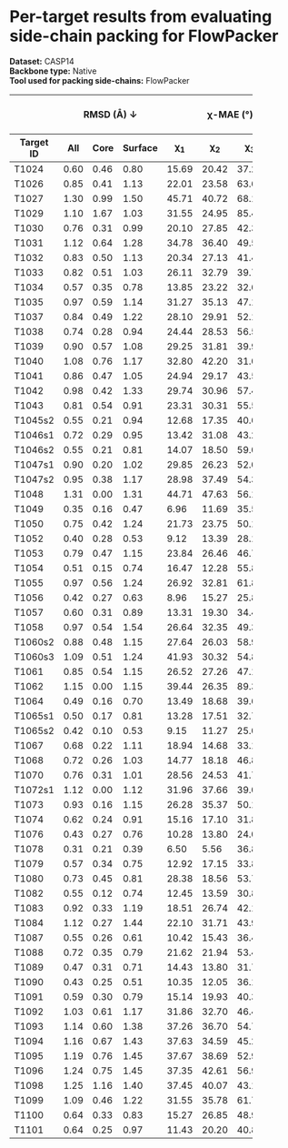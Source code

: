 # Per-target results from evaluating side-chain packing for FlowPacker

**Dataset:** CASP14  
**Backbone type:** Native  
**Tool used for packing side-chains:** FlowPacker  
<table style="width:85%;">
  <thead>
    <tr>
      <th></th>
      <th colspan="3"><strong>RMSD (Å) ↓</strong></th>
      <th colspan="4"><strong>&chi;-MAE (°) ↓</strong></th>
      <th><strong>RR (%) ↑</strong></th>
      <th colspan="3"><strong>Steric Clashes (#) ↓</strong></th>
    </tr>
    <tr>
      <th><strong>Target ID</strong></th>
      <th><strong>All</strong></th>
      <th><strong>Core</strong></th>
      <th><strong>Surface</strong></th>
      <th>&chi;<sub>1</sub></th>
      <th>&chi;<sub>2</sub></th>
      <th>&chi;<sub>3</sub></th>
      <th>&chi;<sub>4</sub></th>
      <th>&chi;<sub>1-4</sub></th>
      <th>100%</th>
      <th>90%</th>
      <th>80%</th>
    </tr>
  </thead>
  <tbody>
    <tr>
      <td>T1024</td>
      <td>0.60</td>
      <td>0.46</td>
      <td>0.80</td>
      <td>15.69</td>
      <td>20.42</td>
      <td>37.27</td>
      <td>48.48</td>
      <td>66.3</td>
      <td>138.0</td>
      <td>21.0</td>
      <td>4.0</td>
    </tr>
    <tr>
      <td>T1026</td>
      <td>0.85</td>
      <td>0.41</td>
      <td>1.13</td>
      <td>22.01</td>
      <td>23.58</td>
      <td>63.67</td>
      <td>96.36</td>
      <td>53.5</td>
      <td>69.0</td>
      <td>10.0</td>
      <td>2.0</td>
    </tr>
    <tr>
      <td>T1027</td>
      <td>1.30</td>
      <td>0.99</td>
      <td>1.50</td>
      <td>45.71</td>
      <td>40.72</td>
      <td>68.13</td>
      <td>52.70</td>
      <td>31.2</td>
      <td>156.0</td>
      <td>50.0</td>
      <td>20.0</td>
    </tr>
    <tr>
      <td>T1029</td>
      <td>1.10</td>
      <td>1.67</td>
      <td>1.03</td>
      <td>31.55</td>
      <td>24.95</td>
      <td>85.41</td>
      <td>37.95</td>
      <td>44.4</td>
      <td>63.0</td>
      <td>9.0</td>
      <td>2.0</td>
    </tr>
    <tr>
      <td>T1030</td>
      <td>0.76</td>
      <td>0.31</td>
      <td>0.99</td>
      <td>20.10</td>
      <td>27.85</td>
      <td>42.34</td>
      <td>54.96</td>
      <td>52.9</td>
      <td>57.0</td>
      <td>7.0</td>
      <td>1.0</td>
    </tr>
    <tr>
      <td>T1031</td>
      <td>1.12</td>
      <td>0.64</td>
      <td>1.28</td>
      <td>34.78</td>
      <td>36.40</td>
      <td>49.52</td>
      <td>29.47</td>
      <td>34.5</td>
      <td>57.0</td>
      <td>12.0</td>
      <td>1.0</td>
    </tr>
    <tr>
      <td>T1032</td>
      <td>0.83</td>
      <td>0.50</td>
      <td>1.13</td>
      <td>20.34</td>
      <td>27.13</td>
      <td>41.43</td>
      <td>58.90</td>
      <td>56.5</td>
      <td>89.0</td>
      <td>25.0</td>
      <td>10.0</td>
    </tr>
    <tr>
      <td>T1033</td>
      <td>0.82</td>
      <td>0.51</td>
      <td>1.03</td>
      <td>26.11</td>
      <td>32.79</td>
      <td>39.73</td>
      <td>46.67</td>
      <td>44.7</td>
      <td>26.0</td>
      <td>2.0</td>
      <td>0.0</td>
    </tr>
    <tr>
      <td>T1034</td>
      <td>0.57</td>
      <td>0.35</td>
      <td>0.78</td>
      <td>13.85</td>
      <td>23.22</td>
      <td>32.65</td>
      <td>71.25</td>
      <td>63.1</td>
      <td>51.0</td>
      <td>4.0</td>
      <td>0.0</td>
    </tr>
    <tr>
      <td>T1035</td>
      <td>0.97</td>
      <td>0.59</td>
      <td>1.14</td>
      <td>31.27</td>
      <td>35.13</td>
      <td>47.17</td>
      <td>49.04</td>
      <td>40.0</td>
      <td>19.0</td>
      <td>3.0</td>
      <td>1.0</td>
    </tr>
    <tr>
      <td>T1037</td>
      <td>0.84</td>
      <td>0.49</td>
      <td>1.22</td>
      <td>28.10</td>
      <td>29.91</td>
      <td>52.19</td>
      <td>43.54</td>
      <td>45.6</td>
      <td>169.0</td>
      <td>27.0</td>
      <td>3.0</td>
    </tr>
    <tr>
      <td>T1038</td>
      <td>0.74</td>
      <td>0.28</td>
      <td>0.94</td>
      <td>24.44</td>
      <td>28.53</td>
      <td>56.58</td>
      <td>59.91</td>
      <td>58.0</td>
      <td>66.0</td>
      <td>11.0</td>
      <td>0.0</td>
    </tr>
    <tr>
      <td>T1039</td>
      <td>0.90</td>
      <td>0.57</td>
      <td>1.08</td>
      <td>29.25</td>
      <td>31.81</td>
      <td>39.96</td>
      <td>36.55</td>
      <td>43.0</td>
      <td>75.0</td>
      <td>14.0</td>
      <td>5.0</td>
    </tr>
    <tr>
      <td>T1040</td>
      <td>1.08</td>
      <td>0.76</td>
      <td>1.17</td>
      <td>32.80</td>
      <td>42.20</td>
      <td>31.07</td>
      <td>82.64</td>
      <td>34.5</td>
      <td>33.0</td>
      <td>3.0</td>
      <td>0.0</td>
    </tr>
    <tr>
      <td>T1041</td>
      <td>0.86</td>
      <td>0.47</td>
      <td>1.05</td>
      <td>24.94</td>
      <td>29.17</td>
      <td>43.52</td>
      <td>55.31</td>
      <td>48.8</td>
      <td>113.0</td>
      <td>17.0</td>
      <td>0.0</td>
    </tr>
    <tr>
      <td>T1042</td>
      <td>0.98</td>
      <td>0.42</td>
      <td>1.33</td>
      <td>29.74</td>
      <td>30.96</td>
      <td>57.40</td>
      <td>41.92</td>
      <td>44.1</td>
      <td>90.0</td>
      <td>8.0</td>
      <td>0.0</td>
    </tr>
    <tr>
      <td>T1043</td>
      <td>0.81</td>
      <td>0.54</td>
      <td>0.91</td>
      <td>23.31</td>
      <td>30.31</td>
      <td>55.59</td>
      <td>50.32</td>
      <td>44.4</td>
      <td>58.0</td>
      <td>7.0</td>
      <td>1.0</td>
    </tr>
    <tr>
      <td>T1045s2</td>
      <td>0.55</td>
      <td>0.21</td>
      <td>0.94</td>
      <td>12.68</td>
      <td>17.35</td>
      <td>40.66</td>
      <td>52.73</td>
      <td>68.9</td>
      <td>48.0</td>
      <td>3.0</td>
      <td>2.0</td>
    </tr>
    <tr>
      <td>T1046s1</td>
      <td>0.72</td>
      <td>0.29</td>
      <td>0.95</td>
      <td>13.42</td>
      <td>31.08</td>
      <td>43.27</td>
      <td>33.98</td>
      <td>70.1</td>
      <td>17.0</td>
      <td>3.0</td>
      <td>0.0</td>
    </tr>
    <tr>
      <td>T1046s2</td>
      <td>0.55</td>
      <td>0.21</td>
      <td>0.81</td>
      <td>14.07</td>
      <td>18.50</td>
      <td>59.06</td>
      <td>42.72</td>
      <td>74.4</td>
      <td>40.0</td>
      <td>9.0</td>
      <td>0.0</td>
    </tr>
    <tr>
      <td>T1047s1</td>
      <td>0.90</td>
      <td>0.20</td>
      <td>1.02</td>
      <td>29.85</td>
      <td>26.23</td>
      <td>52.04</td>
      <td>67.47</td>
      <td>52.6</td>
      <td>78.0</td>
      <td>8.0</td>
      <td>3.0</td>
    </tr>
    <tr>
      <td>T1047s2</td>
      <td>0.95</td>
      <td>0.38</td>
      <td>1.17</td>
      <td>28.98</td>
      <td>37.49</td>
      <td>54.33</td>
      <td>100.07</td>
      <td>47.8</td>
      <td>84.0</td>
      <td>15.0</td>
      <td>1.0</td>
    </tr>
    <tr>
      <td>T1048</td>
      <td>1.31</td>
      <td>0.00</td>
      <td>1.31</td>
      <td>44.71</td>
      <td>47.63</td>
      <td>56.14</td>
      <td>71.83</td>
      <td>21.3</td>
      <td>6.0</td>
      <td>1.0</td>
      <td>0.0</td>
    </tr>
    <tr>
      <td>T1049</td>
      <td>0.35</td>
      <td>0.16</td>
      <td>0.47</td>
      <td>6.96</td>
      <td>11.69</td>
      <td>35.55</td>
      <td>64.33</td>
      <td>83.6</td>
      <td>34.0</td>
      <td>6.0</td>
      <td>0.0</td>
    </tr>
    <tr>
      <td>T1050</td>
      <td>0.75</td>
      <td>0.42</td>
      <td>1.24</td>
      <td>21.73</td>
      <td>23.75</td>
      <td>50.15</td>
      <td>45.33</td>
      <td>62.3</td>
      <td>294.0</td>
      <td>58.0</td>
      <td>13.0</td>
    </tr>
    <tr>
      <td>T1052</td>
      <td>0.40</td>
      <td>0.28</td>
      <td>0.53</td>
      <td>9.12</td>
      <td>13.39</td>
      <td>28.10</td>
      <td>50.97</td>
      <td>83.3</td>
      <td>254.0</td>
      <td>32.0</td>
      <td>2.0</td>
    </tr>
    <tr>
      <td>T1053</td>
      <td>0.79</td>
      <td>0.47</td>
      <td>1.15</td>
      <td>23.84</td>
      <td>26.46</td>
      <td>46.78</td>
      <td>56.13</td>
      <td>51.9</td>
      <td>222.0</td>
      <td>51.0</td>
      <td>7.0</td>
    </tr>
    <tr>
      <td>T1054</td>
      <td>0.51</td>
      <td>0.15</td>
      <td>0.74</td>
      <td>16.47</td>
      <td>12.28</td>
      <td>55.82</td>
      <td>48.53</td>
      <td>74.6</td>
      <td>26.0</td>
      <td>3.0</td>
      <td>0.0</td>
    </tr>
    <tr>
      <td>T1055</td>
      <td>0.97</td>
      <td>0.56</td>
      <td>1.24</td>
      <td>26.92</td>
      <td>32.81</td>
      <td>61.81</td>
      <td>73.22</td>
      <td>44.2</td>
      <td>102.0</td>
      <td>15.0</td>
      <td>5.0</td>
    </tr>
    <tr>
      <td>T1056</td>
      <td>0.42</td>
      <td>0.27</td>
      <td>0.63</td>
      <td>8.96</td>
      <td>15.27</td>
      <td>25.85</td>
      <td>55.51</td>
      <td>74.3</td>
      <td>51.0</td>
      <td>8.0</td>
      <td>0.0</td>
    </tr>
    <tr>
      <td>T1057</td>
      <td>0.60</td>
      <td>0.31</td>
      <td>0.89</td>
      <td>13.31</td>
      <td>19.30</td>
      <td>34.41</td>
      <td>51.41</td>
      <td>66.7</td>
      <td>93.0</td>
      <td>21.0</td>
      <td>4.0</td>
    </tr>
    <tr>
      <td>T1058</td>
      <td>0.97</td>
      <td>0.54</td>
      <td>1.54</td>
      <td>26.64</td>
      <td>32.35</td>
      <td>49.32</td>
      <td>32.77</td>
      <td>54.3</td>
      <td>171.0</td>
      <td>26.0</td>
      <td>5.0</td>
    </tr>
    <tr>
      <td>T1060s2</td>
      <td>0.88</td>
      <td>0.48</td>
      <td>1.15</td>
      <td>27.64</td>
      <td>26.03</td>
      <td>58.99</td>
      <td>60.17</td>
      <td>54.4</td>
      <td>155.0</td>
      <td>33.0</td>
      <td>11.0</td>
    </tr>
    <tr>
      <td>T1060s3</td>
      <td>1.09</td>
      <td>0.51</td>
      <td>1.24</td>
      <td>41.93</td>
      <td>30.32</td>
      <td>54.81</td>
      <td>62.22</td>
      <td>44.3</td>
      <td>45.0</td>
      <td>10.0</td>
      <td>2.0</td>
    </tr>
    <tr>
      <td>T1061</td>
      <td>0.85</td>
      <td>0.54</td>
      <td>1.15</td>
      <td>26.52</td>
      <td>27.26</td>
      <td>47.11</td>
      <td>54.08</td>
      <td>51.9</td>
      <td>332.0</td>
      <td>49.0</td>
      <td>8.0</td>
    </tr>
    <tr>
      <td>T1062</td>
      <td>1.15</td>
      <td>0.00</td>
      <td>1.15</td>
      <td>39.44</td>
      <td>26.35</td>
      <td>89.35</td>
      <td>74.76</td>
      <td>39.3</td>
      <td>2.0</td>
      <td>0.0</td>
      <td>0.0</td>
    </tr>
    <tr>
      <td>T1064</td>
      <td>0.49</td>
      <td>0.16</td>
      <td>0.70</td>
      <td>13.49</td>
      <td>18.68</td>
      <td>39.64</td>
      <td>31.73</td>
      <td>79.1</td>
      <td>41.0</td>
      <td>8.0</td>
      <td>0.0</td>
    </tr>
    <tr>
      <td>T1065s1</td>
      <td>0.50</td>
      <td>0.17</td>
      <td>0.81</td>
      <td>13.28</td>
      <td>17.51</td>
      <td>32.73</td>
      <td>39.07</td>
      <td>76.3</td>
      <td>23.0</td>
      <td>4.0</td>
      <td>1.0</td>
    </tr>
    <tr>
      <td>T1065s2</td>
      <td>0.42</td>
      <td>0.10</td>
      <td>0.53</td>
      <td>9.15</td>
      <td>11.27</td>
      <td>25.08</td>
      <td>45.35</td>
      <td>79.8</td>
      <td>27.0</td>
      <td>5.0</td>
      <td>1.0</td>
    </tr>
    <tr>
      <td>T1067</td>
      <td>0.68</td>
      <td>0.22</td>
      <td>1.11</td>
      <td>18.94</td>
      <td>14.68</td>
      <td>33.13</td>
      <td>52.64</td>
      <td>70.4</td>
      <td>70.0</td>
      <td>9.0</td>
      <td>2.0</td>
    </tr>
    <tr>
      <td>T1068</td>
      <td>0.72</td>
      <td>0.26</td>
      <td>1.03</td>
      <td>14.77</td>
      <td>18.18</td>
      <td>46.89</td>
      <td>53.10</td>
      <td>70.5</td>
      <td>57.0</td>
      <td>3.0</td>
      <td>1.0</td>
    </tr>
    <tr>
      <td>T1070</td>
      <td>0.76</td>
      <td>0.31</td>
      <td>1.01</td>
      <td>28.56</td>
      <td>24.53</td>
      <td>41.78</td>
      <td>28.37</td>
      <td>57.2</td>
      <td>90.0</td>
      <td>15.0</td>
      <td>0.0</td>
    </tr>
    <tr>
      <td>T1072s1</td>
      <td>1.12</td>
      <td>0.00</td>
      <td>1.12</td>
      <td>31.96</td>
      <td>37.66</td>
      <td>39.04</td>
      <td>50.79</td>
      <td>42.2</td>
      <td>7.0</td>
      <td>1.0</td>
      <td>0.0</td>
    </tr>
    <tr>
      <td>T1073</td>
      <td>0.93</td>
      <td>0.16</td>
      <td>1.15</td>
      <td>26.28</td>
      <td>35.37</td>
      <td>50.15</td>
      <td>56.72</td>
      <td>46.2</td>
      <td>11.0</td>
      <td>0.0</td>
      <td>0.0</td>
    </tr>
    <tr>
      <td>T1074</td>
      <td>0.62</td>
      <td>0.24</td>
      <td>0.91</td>
      <td>15.16</td>
      <td>17.10</td>
      <td>31.84</td>
      <td>47.11</td>
      <td>67.6</td>
      <td>51.0</td>
      <td>8.0</td>
      <td>1.0</td>
    </tr>
    <tr>
      <td>T1076</td>
      <td>0.43</td>
      <td>0.27</td>
      <td>0.76</td>
      <td>10.28</td>
      <td>13.80</td>
      <td>24.00</td>
      <td>48.06</td>
      <td>80.2</td>
      <td>118.0</td>
      <td>11.0</td>
      <td>4.0</td>
    </tr>
    <tr>
      <td>T1078</td>
      <td>0.31</td>
      <td>0.21</td>
      <td>0.39</td>
      <td>6.50</td>
      <td>5.56</td>
      <td>36.89</td>
      <td>52.27</td>
      <td>87.5</td>
      <td>40.0</td>
      <td>8.0</td>
      <td>1.0</td>
    </tr>
    <tr>
      <td>T1079</td>
      <td>0.57</td>
      <td>0.34</td>
      <td>0.75</td>
      <td>12.92</td>
      <td>17.15</td>
      <td>33.81</td>
      <td>55.58</td>
      <td>69.3</td>
      <td>185.0</td>
      <td>29.0</td>
      <td>3.0</td>
    </tr>
    <tr>
      <td>T1080</td>
      <td>0.73</td>
      <td>0.45</td>
      <td>0.81</td>
      <td>28.38</td>
      <td>18.56</td>
      <td>53.77</td>
      <td>57.73</td>
      <td>61.2</td>
      <td>21.0</td>
      <td>0.0</td>
      <td>0.0</td>
    </tr>
    <tr>
      <td>T1082</td>
      <td>0.55</td>
      <td>0.12</td>
      <td>0.74</td>
      <td>12.45</td>
      <td>13.59</td>
      <td>30.85</td>
      <td>33.43</td>
      <td>71.6</td>
      <td>13.0</td>
      <td>0.0</td>
      <td>0.0</td>
    </tr>
    <tr>
      <td>T1083</td>
      <td>0.92</td>
      <td>0.33</td>
      <td>1.19</td>
      <td>18.51</td>
      <td>26.74</td>
      <td>42.18</td>
      <td>56.46</td>
      <td>55.7</td>
      <td>28.0</td>
      <td>4.0</td>
      <td>0.0</td>
    </tr>
    <tr>
      <td>T1084</td>
      <td>1.12</td>
      <td>0.27</td>
      <td>1.44</td>
      <td>22.10</td>
      <td>31.71</td>
      <td>43.91</td>
      <td>80.25</td>
      <td>52.1</td>
      <td>20.0</td>
      <td>1.0</td>
      <td>0.0</td>
    </tr>
    <tr>
      <td>T1087</td>
      <td>0.55</td>
      <td>0.26</td>
      <td>0.61</td>
      <td>10.42</td>
      <td>15.43</td>
      <td>36.45</td>
      <td>35.60</td>
      <td>63.2</td>
      <td>13.0</td>
      <td>1.0</td>
      <td>0.0</td>
    </tr>
    <tr>
      <td>T1088</td>
      <td>0.72</td>
      <td>0.35</td>
      <td>0.79</td>
      <td>21.62</td>
      <td>21.94</td>
      <td>53.42</td>
      <td>29.87</td>
      <td>63.2</td>
      <td>59.0</td>
      <td>16.0</td>
      <td>7.0</td>
    </tr>
    <tr>
      <td>T1089</td>
      <td>0.47</td>
      <td>0.31</td>
      <td>0.71</td>
      <td>14.43</td>
      <td>13.80</td>
      <td>31.75</td>
      <td>35.52</td>
      <td>74.0</td>
      <td>148.0</td>
      <td>14.0</td>
      <td>2.0</td>
    </tr>
    <tr>
      <td>T1090</td>
      <td>0.43</td>
      <td>0.25</td>
      <td>0.51</td>
      <td>10.35</td>
      <td>12.05</td>
      <td>36.18</td>
      <td>41.21</td>
      <td>80.0</td>
      <td>85.0</td>
      <td>6.0</td>
      <td>0.0</td>
    </tr>
    <tr>
      <td>T1091</td>
      <td>0.59</td>
      <td>0.30</td>
      <td>0.79</td>
      <td>15.14</td>
      <td>19.93</td>
      <td>40.36</td>
      <td>59.85</td>
      <td>66.7</td>
      <td>122.0</td>
      <td>37.0</td>
      <td>11.0</td>
    </tr>
    <tr>
      <td>T1092</td>
      <td>1.03</td>
      <td>0.61</td>
      <td>1.17</td>
      <td>31.86</td>
      <td>32.70</td>
      <td>46.48</td>
      <td>64.55</td>
      <td>45.1</td>
      <td>140.0</td>
      <td>32.0</td>
      <td>7.0</td>
    </tr>
    <tr>
      <td>T1093</td>
      <td>1.14</td>
      <td>0.60</td>
      <td>1.38</td>
      <td>37.26</td>
      <td>36.70</td>
      <td>54.72</td>
      <td>55.29</td>
      <td>42.0</td>
      <td>252.0</td>
      <td>53.0</td>
      <td>12.0</td>
    </tr>
    <tr>
      <td>T1094</td>
      <td>1.16</td>
      <td>0.67</td>
      <td>1.43</td>
      <td>37.63</td>
      <td>34.59</td>
      <td>45.26</td>
      <td>47.83</td>
      <td>41.6</td>
      <td>226.0</td>
      <td>52.0</td>
      <td>13.0</td>
    </tr>
    <tr>
      <td>T1095</td>
      <td>1.19</td>
      <td>0.76</td>
      <td>1.45</td>
      <td>37.67</td>
      <td>38.69</td>
      <td>52.93</td>
      <td>56.39</td>
      <td>38.2</td>
      <td>291.0</td>
      <td>66.0</td>
      <td>16.0</td>
    </tr>
    <tr>
      <td>T1096</td>
      <td>1.24</td>
      <td>0.75</td>
      <td>1.45</td>
      <td>37.35</td>
      <td>42.61</td>
      <td>56.95</td>
      <td>57.55</td>
      <td>41.1</td>
      <td>202.0</td>
      <td>38.0</td>
      <td>9.0</td>
    </tr>
    <tr>
      <td>T1098</td>
      <td>1.25</td>
      <td>1.16</td>
      <td>1.40</td>
      <td>37.45</td>
      <td>40.07</td>
      <td>43.12</td>
      <td>40.07</td>
      <td>49.1</td>
      <td>771.0</td>
      <td>403.0</td>
      <td>209.0</td>
    </tr>
    <tr>
      <td>T1099</td>
      <td>1.09</td>
      <td>0.46</td>
      <td>1.22</td>
      <td>31.55</td>
      <td>35.78</td>
      <td>61.73</td>
      <td>65.55</td>
      <td>42.2</td>
      <td>67.0</td>
      <td>7.0</td>
      <td>1.0</td>
    </tr>
    <tr>
      <td>T1100</td>
      <td>0.64</td>
      <td>0.33</td>
      <td>0.83</td>
      <td>15.27</td>
      <td>26.85</td>
      <td>48.96</td>
      <td>49.81</td>
      <td>56.8</td>
      <td>77.0</td>
      <td>5.0</td>
      <td>3.0</td>
    </tr>
    <tr>
      <td>T1101</td>
      <td>0.64</td>
      <td>0.25</td>
      <td>0.97</td>
      <td>11.43</td>
      <td>20.20</td>
      <td>40.88</td>
      <td>43.14</td>
      <td>74.6</td>
      <td>92.0</td>
      <td>15.0</td>
      <td>4.0</td>
    </tr>
  </tbody>
</table>